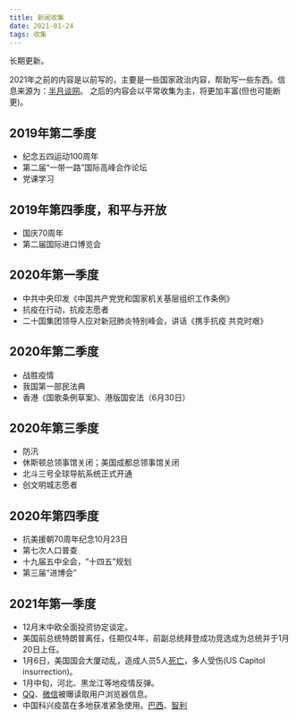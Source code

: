 ```yaml
---
title: 新闻收集
date: 2021-01-24
tags: 收集
---
```

长期更新。

2021年之前的内容是以前写的，主要是一些国家政治内容，帮助写一些东西。信息来源为：[半月谈网](http://www.banyuetan.org/)。
之后的内容会以平常收集为主，将更加丰富(但也可能断更)。

## 2019年第二季度

+ 纪念五四运动100周年
+ 第二届“一带一路”国际高峰合作论坛
+ 党课学习

## 2019年第四季度，和平与开放

+ 国庆70周年
+ 第二届国际进口博览会

## 2020年第一季度

+ 中共中央印发《中国共产党党和国家机关基层组织工作条例》
+ 抗疫在行动，抗疫志愿者
+ 二十国集团领导人应对新冠肺炎特别峰会，讲话《携手抗疫 共克时艰》

## 2020年第二季度

+ 战胜疫情
+ 我国第一部民法典
+ 香港《国歌条例草案》、港版国安法（6月30日）

## 2020年第三季度

+ 防汛
+ 休斯顿总领事馆关闭；美国成都总领事馆关闭
+ 北斗三号全球导航系统正式开通
+ 创文明城志愿者

## 2020年第四季度

+ 抗美援朝70周年纪念10月23日
+ 第七次人口普查
+ 十九届五中全会，“十四五”规划
+ 第三届“进博会”

## 2021年第一季度

+ 12月末中欧全面投资协定谈定。
+ 美国前总统特朗普离任，任期仅4年，前副总统拜登成功竞选成为总统并于1月20日上任。
+ 1月6日，美国国会大厦动乱，造成人员5人[死亡](https://edition.cnn.com/2021/01/07/us/capitol-mob-deaths/index.html)，多人受伤(US Capitol insurrection)。
+ 1月中旬，河北、黑龙江等地疫情反弹。
+ [QQ](https://www.v2ex.com/t/745030)、[微信](https://www.v2ex.com/t/747692)被曝读取用户浏览器信息。
+ 中国科兴疫苗在多地获准紧急使用。[巴西](http://world.people.com.cn/n1/2021/0119/c1002-32003737.html)、[智利](http://www.xinhuanet.com/world/2021-01/21/c_1127006614.htm)
